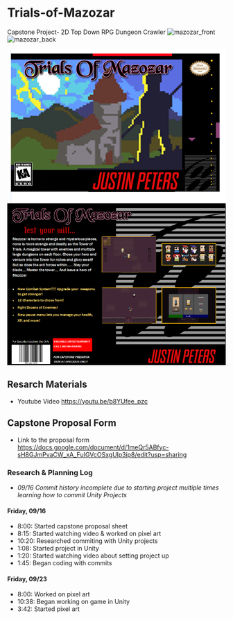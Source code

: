 # Trials-of-Mazozar
Capstone Project- 2D Top Down RPG Dungeon Crawler
![mazozar_front](https://user-images.githubusercontent.com/101532675/193517686-9b06ce7e-4670-4515-9188-bf2f27b86174.png)
![mazozar_back](https://user-images.githubusercontent.com/101532675/193517696-266647c7-4506-40c5-b207-06e361dfe5b7.png)

<img src = "images/mazozar_front.png" alt="Video game cover front">
<img src = "images/mazozar_back.png" alt="Video game cover back">

## Resarch Materials
* Youtube Video https://youtu.be/b8YUfee_pzc

## Capstone Proposal Form
* Link to the proposal form https://docs.google.com/document/d/1meQr5ABfyc-sH8GJmPvaCW_xA_FuIGVcOSxgUlp3ip8/edit?usp=sharing

### Research & Planning Log
* _09/16 Commit history incomplete due to starting project multiple times learning how to commit Unity Projects_
#### Friday, 09/16
* 8:00: Started capstone proposal sheet
* 8:15: Started watching video & worked on pixel art
* 10:20: Researched commiting with Unity projects
* 1:08: Started project in Unity
* 1:20: Started watching video about setting project up
* 1:45: Began coding with commits

#### Friday, 09/23
* 8:00: Worked on pixel art
* 10:38: Began working on game in Unity
* 3:42: Started pixel art



